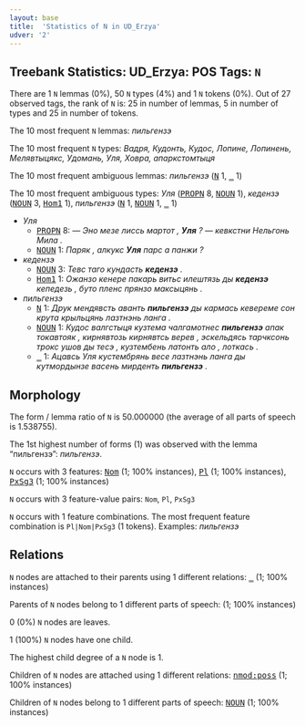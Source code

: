 ```yaml
---
layout: base
title:  'Statistics of N in UD_Erzya'
udver: '2'
---
```


## Treebank Statistics: UD_Erzya: POS Tags: `N`

There are 1 `N` lemmas (0%), 50 `N` types (4%) and 1 `N` tokens (0%).
Out of 27 observed tags, the rank of `N` is: 25 in number of lemmas, 5 in number of types and 25 in number of tokens.

The 10 most frequent `N` lemmas: <em>пильгензэ</em>

The 10 most frequent `N` types:  <em>Вадря, Кудонть, Кудос, Лопине, Лопинень, Мелявтыцякс, Удомань, Уля, Ховра, апаркстомтыця</em>

The 10 most frequent ambiguous lemmas: <em>пильгензэ</em> (<tt><a href="myv-feat-N.html">N</a></tt> 1, <tt><a href="myv-dep-_.html">_</a></tt> 1)

The 10 most frequent ambiguous types:  <em>Уля</em> (<tt><a href="myv-pos-PROPN.html">PROPN</a></tt> 8, <tt><a href="myv-pos-NOUN.html">NOUN</a></tt> 1), <em>кедензэ</em> (<tt><a href="myv-pos-NOUN.html">NOUN</a></tt> 3, <tt><a href="myv-feat-Hom1.html">Hom1</a></tt> 1), <em>пильгензэ</em> (<tt><a href="myv-feat-N.html">N</a></tt> 1, <tt><a href="myv-pos-NOUN.html">NOUN</a></tt> 1, <tt><a href="myv-dep-_.html">_</a></tt> 1)


* <em>Уля</em>
  * <tt><a href="myv-pos-PROPN.html">PROPN</a></tt> 8: <em>— Эно мезе лиссь мартот , <b>Уля</b> ? — кевкстни Нельгонь Мила .</em>
  * <tt><a href="myv-pos-NOUN.html">NOUN</a></tt> 1: <em>Паряк , алкукс <b>Уля</b> парс а панжи ?</em>
* <em>кедензэ</em>
  * <tt><a href="myv-pos-NOUN.html">NOUN</a></tt> 3: <em>Тевс таго кундасть <b>кедензэ</b> .</em>
  * <tt><a href="myv-feat-Hom1.html">Hom1</a></tt> 1: <em>Ожанзо кенере пакарь витьс илештязь ды <b>кедензэ</b> кепедезь , буто пленс прянзо максыцянь .</em>
* <em>пильгензэ</em>
  * <tt><a href="myv-feat-N.html">N</a></tt> 1: <em>Друк мендявсть аванть <b>пильгензэ</b> ды кармась кевереме сон крута крыльцянь лазтнэнь ланга .</em>
  * <tt><a href="myv-pos-NOUN.html">NOUN</a></tt> 1: <em>Кудос валгстыця кузтема чалгамотнес <b>пильгензэ</b> апак токавтояк , кирнявтозь кирнявтсь верев , эскельдясь тарчксонь трокс ушов ды тесэ , кузтембень латонть ало , лоткась .</em>
  * <tt><a href="myv-dep-_.html">_</a></tt> 1: <em>Ацавсь Уля кустембрянь весе лазтнэнь ланга ды кутмордынзе васень мирденть <b>пильгензэ</b> .</em>

## Morphology

The form / lemma ratio of `N` is 50.000000 (the average of all parts of speech is 1.538755).

The 1st highest number of forms (1) was observed with the lemma “пильгензэ”: <em>пильгензэ</em>.

`N` occurs with 3 features: <tt><a href="myv-feat-Nom.html">Nom</a></tt> (1; 100% instances), <tt><a href="myv-feat-Pl.html">Pl</a></tt> (1; 100% instances), <tt><a href="myv-feat-PxSg3.html">PxSg3</a></tt> (1; 100% instances)

`N` occurs with 3 feature-value pairs: `Nom`, `Pl`, `PxSg3`

`N` occurs with 1 feature combinations.
The most frequent feature combination is `Pl|Nom|PxSg3` (1 tokens).
Examples: <em>пильгензэ</em>


## Relations

`N` nodes are attached to their parents using 1 different relations: <tt><a href="myv-dep-_.html">_</a></tt> (1; 100% instances)

Parents of `N` nodes belong to 1 different parts of speech:  (1; 100% instances)

0 (0%) `N` nodes are leaves.

1 (100%) `N` nodes have one child.

The highest child degree of a `N` node is 1.

Children of `N` nodes are attached using 1 different relations: <tt><a href="myv-dep-nmod-poss.html">nmod:poss</a></tt> (1; 100% instances)

Children of `N` nodes belong to 1 different parts of speech: <tt><a href="myv-pos-NOUN.html">NOUN</a></tt> (1; 100% instances)

